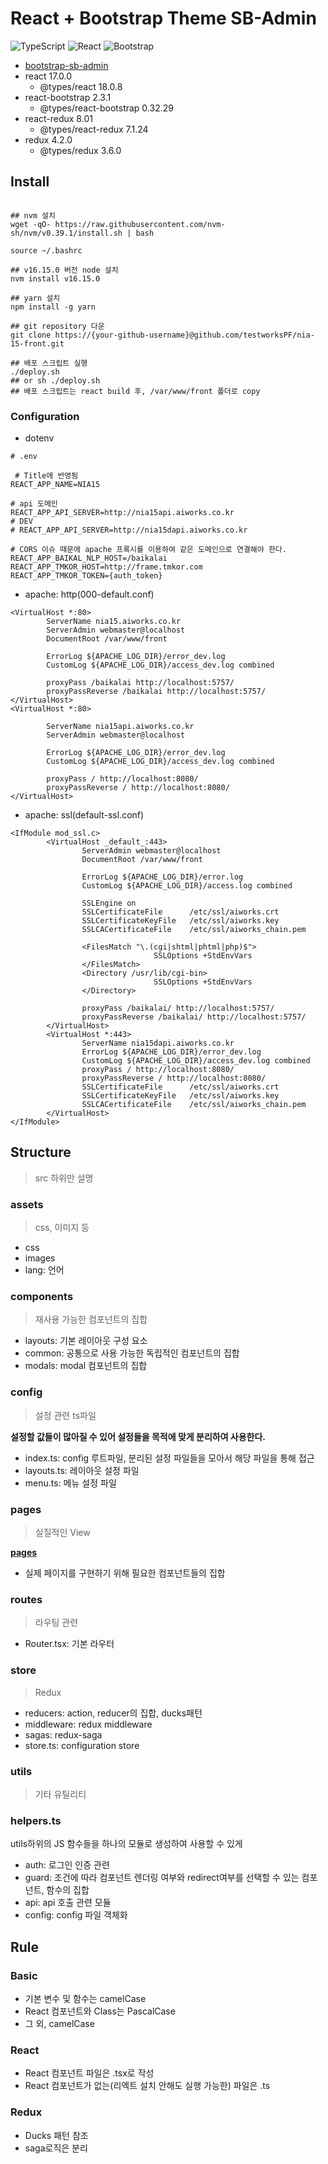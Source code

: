 # React + Bootstrap Theme SB-Admin

<img alt="TypeScript" src ="https://img.shields.io/badge/TypeScript-3178C6.svg?&style=for-the-badge&logo=TypeScript&logoColor=white"/>
<img alt="React" src ="https://img.shields.io/badge/React-61DAFB.svg?&style=for-the-badge&logo=React&logoColor=white"/>
<img alt="Bootstrap" src ="https://img.shields.io/badge/Bootstrap-7952B3.svg?&style=for-the-badge&logo=Bootstrap&logoColor=white"/>

- [bootstrap-sb-admin](https://github.com/StartBootstrap/startbootstrap-sb-admin)
- react 17.0.0
    - @types/react 18.0.8
- react-bootstrap 2.3.1
    - @types/react-bootstrap 0.32.29
- react-redux 8.01
    - @types/react-redux 7.1.24
- redux 4.2.0
    - @types/redux 3.6.0

## Install

```shell

## nvm 설치
wget -qO- https://raw.githubusercontent.com/nvm-sh/nvm/v0.39.1/install.sh | bash

source ~/.bashrc

## v16.15.0 버전 node 설치
nvm install v16.15.0

## yarn 설치
npm install -g yarn

## git repository 다운
git clone https://{your-github-username}@github.com/testworksPF/nia-15-front.git

## 배포 스크립트 실행
./deploy.sh
## or sh ./deploy.sh
## 배포 스크립트는 react build 후, /var/www/front 폴더로 copy
```

### Configuration

- dotenv

```dotenv
# .env

 # Title에 반영됨
REACT_APP_NAME=NIA15

# api 도메인
REACT_APP_API_SERVER=http://nia15api.aiworks.co.kr
# DEV
# REACT_APP_API_SERVER=http://nia15dapi.aiworks.co.kr
 
# CORS 이슈 때문에 apache 프록시를 이용하여 같은 도메인으로 연결해야 한다.
REACT_APP_BAIKAL_NLP_HOST=/baikalai
REACT_APP_TMKOR_HOST=http://frame.tmkor.com
REACT_APP_TMKOR_TOKEN={auth_token}
```

- apache: http(000-default.conf)

```apacheconf
<VirtualHost *:80>
        ServerName nia15.aiworks.co.kr
        ServerAdmin webmaster@localhost
        DocumentRoot /var/www/front

        ErrorLog ${APACHE_LOG_DIR}/error_dev.log
        CustomLog ${APACHE_LOG_DIR}/access_dev.log combined

        proxyPass /baikalai http://localhost:5757/
        proxyPassReverse /baikalai http://localhost:5757/
</VirtualHost>
<VirtualHost *:80>
       
        ServerName nia15api.aiworks.co.kr
        ServerAdmin webmaster@localhost       
     
        ErrorLog ${APACHE_LOG_DIR}/error_dev.log
        CustomLog ${APACHE_LOG_DIR}/access_dev.log combined
   
        proxyPass / http://localhost:8080/
        proxyPassReverse / http://localhost:8080/
</VirtualHost>
```

- apache: ssl(default-ssl.conf)

```apacheconf
<IfModule mod_ssl.c>
        <VirtualHost _default_:443>
                ServerAdmin webmaster@localhost
                DocumentRoot /var/www/front
           
                ErrorLog ${APACHE_LOG_DIR}/error.log
                CustomLog ${APACHE_LOG_DIR}/access.log combined
             
                SSLEngine on            
                SSLCertificateFile      /etc/ssl/aiworks.crt
                SSLCertificateKeyFile   /etc/ssl/aiworks.key
                SSLCACertificateFile    /etc/ssl/aiworks_chain.pem
               
                <FilesMatch "\.(cgi|shtml|phtml|php)$">
                                SSLOptions +StdEnvVars
                </FilesMatch>
                <Directory /usr/lib/cgi-bin>
                                SSLOptions +StdEnvVars
                </Directory>
            
                proxyPass /baikalai/ http://localhost:5757/
                proxyPassReverse /baikalai/ http://localhost:5757/
        </VirtualHost>
        <VirtualHost *:443>
                ServerName nia15dapi.aiworks.co.kr
                ErrorLog ${APACHE_LOG_DIR}/error_dev.log
                CustomLog ${APACHE_LOG_DIR}/access_dev.log combined
                proxyPass / http://localhost:8080/
                proxyPassReverse / http://localhost:8080/
                SSLCertificateFile      /etc/ssl/aiworks.crt
                SSLCertificateKeyFile   /etc/ssl/aiworks.key
                SSLCACertificateFile    /etc/ssl/aiworks_chain.pem
        </VirtualHost>
</IfModule>
```

## Structure

> src 하위만 설명

### assets

> css, 이미지 등

- css
- images
- lang: 언어

### components

> 재사용 가능한 컴포넌트의 집합

- layouts: 기본 레이아웃 구성 요소
- common: 공통으로 사용 가능한 독립적인 컴포넌트의 집합
- modals: modal 컴포넌트의 집합

### config

> 설정 관련 ts파일

**설정할 값들이 많아질 수 있어 설정들을 목적에 맞게 분리하여 사용한다.**

- index.ts: config 루트파일, 분리된 설정 파일들을 모아서 해당 파일을 통해 접근
- layouts.ts: 레이아웃 설정 파일
- menu.ts: 메뉴 설정 파일

### pages

> 실질적인 View

**[pages](./src/pages/README.md)**

- 실제 페이지를 구현하기 위해 필요한 컴포넌트들의 집합

### routes

> 라우팅 관련

- Router.tsx: 기본 라우터

### store

> Redux

- reducers: action, reducer의 집합, ducks패턴
- middleware: redux middleware
- sagas: redux-saga
- store.ts: configuration store

### utils

> 기타 유틸리티

### helpers.ts

utils하위의 JS 함수들을 하나의 모듈로 생성하여 사용할 수 있게

- auth: 로그인 인증 관련
- guard: 조건에 따라 컴포넌트 렌더링 여부와 redirect여부를 선택할 수 있는 컴포넌트, 함수의 집합
- api: api 호출 관련 모듈
- config: config 파일 객체화

## Rule

### Basic

- 기본 변수 및 함수는 camelCase
- React 컴포넌트와 Class는 PascalCase
- 그 외, camelCase

### React

- React 컴포넌트 파일은 .tsx로 작성
- React 컴포넌트가 없는(리엑트 설치 안해도 실행 가능한) 파일은 .ts

### Redux

- Ducks 패턴 참조
- saga로직은 분리
